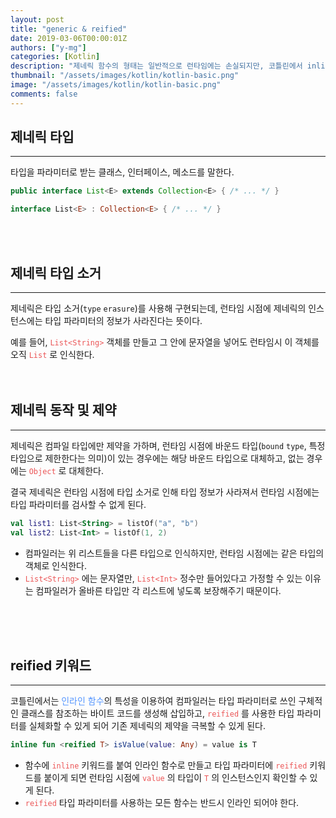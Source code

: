 ```yaml
---
layout: post
title: "generic & reified"
date: 2019-03-06T00:00:01Z
authors: ["y-mg"]
categories: [Kotlin]
description: "제네릭 함수의 형태는 일반적으로 런타임에는 손실되지만, 코틀린에서 inline 과 reified 을 이용하는 것으로 런타임시에도 제네릭 함수의 형태를 참조하는 것이 가능"
thumbnail: "/assets/images/kotlin/kotlin-basic.png"
image: "/assets/images/kotlin/kotlin-basic.png"
comments: false
---
```


## 제네릭 타입
***
타입을 파라미터로 받는 클래스, 인터페이스, 메소드를 말한다.
<br/>

```java
public interface List<E> extends Collection<E> { /* ... */ }
```

```kotlin
interface List<E> : Collection<E> { /* ... */ }
```
<br/>
<br/>



## 제네릭 타입 소거
***
제네릭은 타입 소거(`type` `erasure`)를 사용해 구현되는데, 런타임 시점에 제네릭의 인스턴스에는 타입 파라미터의 정보가 사라진다는 뜻이다.
<br/>

예를 들어, <code style="color: #eb5657;">List&lt;String&gt;</code> 객체를 만들고 그 안에 문자열을 넣어도 런타임시 이 객체를 오직 <code style="color: #eb5657;">List</code> 로 인식한다.
<br/>
<br/>
<br/>



## 제네릭 동작 및 제약
***
제네릭은 컴파일 타입에만 제약을 가하며, 런타임 시점에 바운드 타입(`bound` `type`, 특정 타입으로 제한한다는 의미)이 있는 경우에는 해당 바운드 타입으로 대체하고, 없는 경우에는 <code style="color: #eb5657;">Object</code> 로 대체한다.
<br/>

결국 제네릭은 런타임 시점에 타입 소거로 인해 타입 정보가 사라져서 런타임 시점에는 타입 파라미터를 검사할 수 없게 된다.
<br/>

 ```kotlin
 val list1: List<String> = listOf("a", "b")
 val list2: List<Int> = listOf(1, 2)
 ```
 - 컴파일러는 위 리스트들을 다른 타입으로 인식하지만, 런타임 시점에는 같은 타입의 객체로 인식한다.
 - <code style="color: #eb5657;">List&lt;String&gt;</code> 에는 문자열만, <code style="color: #eb5657;">List&lt;Int&gt;</code> 정수만 들어있다고 가정할 수 있는 이유는 컴파일러가 올바른 타입만 각 리스트에 넣도록 보장해주기 때문이다. 
<br/>
<br/>
<br/>



## reified 키워드
***
코틀린에서는 <span onClick="window.open('../2019-03-06--10. 인라인 함수');" style="cursor:pointer; color: #5495ff;">인라인 함수</span>의 특성을 이용하여 컴파일러는 타입 파라미터로 쓰인 구체적인 클래스를 참조하는 바이트 코드를 생성해 삽입하고, <code style="color: #eb5657;">reified</code> 를 사용한 타입 파라미터를 실체화할 수 있게 되어 기존 제네릭의 제약을 극복할 수 있게 된다.
<br/>

```kotlin
inline fun <reified T> isValue(value: Any) = value is T
```
- 함수에 <code style="color: #eb5657;">inline</code> 키워드를 붙여 인라인 함수로 만들고 타입 파라미터에 <code style="color: #eb5657;">reified</code> 키워드를 붙이게 되면 런타임 시점에 <code style="color: #eb5657;">value</code> 의 타입이 <code style="color: #eb5657;">T</code> 의 인스턴스인지 확인할 수 있게 된다.
- <code style="color: #eb5657;">reified</code> 타입 파라미터를 사용하는 모든 함수는 반드시 인라인 되어야 한다.
<br/>
<br/>